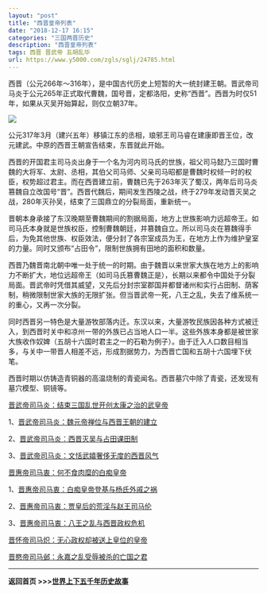 ```yaml
---
layout: "post"
title: "西晋皇帝列表"
date: "2018-12-17 16:15"
categories: "三国两晋历史"
description: "西晋皇帝列表"
tags: 西晋 晋武帝 五胡乱华
url: https://www.y5000.com/zgls/sglj/24785.html
---
```






西晋（公元266年～316年），是中国古代历史上短暂的大一统封建王朝。晋武帝司马炎于公元265年正式取代曹魏，国号晋，定都洛阳，史称“西晋”。西晋为时仅51年，如果从灭吴开始算起，则仅立朝37年。

![](https://img.y5000.com/uploads/allimg/170808/12-1FPQG1533A.jpg)

公元317年3月（建兴五年）移镇江东的丞相，琅邪王司马睿在建康即晋王位，改元建武。中原的西晋王朝宣告结束，东晋就此开始。

西晋的开国君主司马炎出身于一个名为河内司马氏的世族，祖父司马懿乃三国时曹魏的大将军、太尉、丞相，其伯父司马师、父亲司马昭都是曹魏时权倾一时的权臣，权势超过君主。而在西晋建立前，曹魏已先于263年灭了蜀汉，两年后司马炎篡魏自立改国号“晋”。西晋代魏后，期间发生西陵之战，终于279年发动晋灭吴之战，280年灭孙吴，结束了三国鼎立的分裂局面，重新统一。

晋朝本身承接了东汉晚期至曹魏期间的割据局面，地方上世族影响力远超帝王。如司马氏本身就是世族权臣，控制曹魏朝廷，并篡魏自立。所以司马炎在篡魏得手后，为免其他世族、权臣效法，便分封了各宗室成员为王，在地方上作为维护皇室的力量。同时又颁布“占田令”，限制世族拥有田地的面积和数量。

西晋乃魏晋南北朝中唯一处于统一的时期。由于魏晋以来世家大族在地方上的影响力不断扩大，地位远超帝王（如司马氏篡曹魏正是），长期以来都令中国处于分裂局面。晋武帝时凭借其威望，又先后分封宗室郡国并都督诸州和实行占田制、荫客制，稍微限制世家大族的无限扩张。但当晋武帝一死，八王之乱，失去了维系统一的重心，又再一次分裂。

同时西晋另一特色是大量游牧部落内迁。东汉以来，大量游牧民族因各种方式被迁入，到西晋时关中和凉州一带的外族已占当地人口一半。这些外族本身都是被世家大族收作奴婢（五胡十六国时君主之一的石勒为例子）。由于迁入人口数目相当多，与关中一带晋人相差不远，形成割据势力，为西晋亡国和五胡十六国埋下伏笔。

西晋时期以仿铸造青铜器的高温烧制的青瓷闻名。西晋墓穴中除了青瓷，还发现有墓穴模型、铜镜等。

[晋武帝司马炎：结束三国乱世开创太康之治的武皇帝](https://www.y5000.com/zgls/sglj/24624.html)

1、[晋武帝司马炎：魏元帝禅位与西晋王朝的建立](https://www.y5000.com/zgls/sglj/24621.html)

2、[晋武帝司马炎：西晋灭吴与占田课田制](https://www.y5000.com/zgls/sglj/24622.html)

3、[晋武帝司马炎：文恬武嬉奢侈无度的西晋风气](https://www.y5000.com/zgls/sglj/24623.html)

[晋惠帝司马衷：何不食肉糜的白痴皇帝](https://www.y5000.com/zgls/sglj/24630.html)

1、[晋惠帝司马衷：白痴皇帝登基与杨氏外戚之祸](https://www.y5000.com/zgls/sglj/24627.html)

2、[晋惠帝司马衷：贾皇后的荒淫与赵王司马伦](https://www.y5000.com/zgls/sglj/24628.html)

3、[晋惠帝司马衷：八王之乱与西晋政权危机](https://www.y5000.com/zgls/sglj/24629.html)

[晋怀帝司马炽：无心政权却被送上皇位的皇帝](https://www.y5000.com/zgls/sglj/24632.html)

[晋愍帝司马邺：永嘉之乱受辱被杀的亡国之君](https://www.y5000.com/zgls/sglj/24634.html)

* * *

**返回首页 >>>[世界上下五千年历史故事](https://www.y5000.com/sjls/24919.html)**
